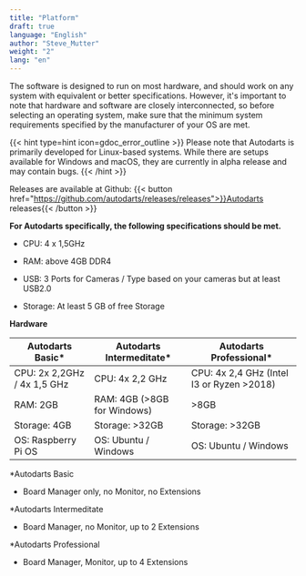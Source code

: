 ```yaml
---
title: "Platform"
draft: true
language: "English"
author: "Steve_Mutter"
weight: "2"
lang: "en"
---
```



[comment]: <> (Fact Check)


The software is designed to run on most hardware, and should work on any system with equivalent or better specifications. 
However, it's important to note that hardware and software are closely interconnected, so before selecting an operating system, 
make sure that the minimum system requirements specified by the manufacturer of your OS are met. 

{{< hint type=hint icon=gdoc_error_outline >}}
Please note that Autodarts is primarily developed for Linux-based systems. While there are setups available for Windows and macOS, they are currently in alpha release and may contain bugs.
{{< /hint >}}

Releases are available at Github:
{{< button href="https://github.com/autodarts/releases/releases">}}Autodarts releases{{< /button >}}

**For Autodarts specifically, the following specifications should be met.**

+ CPU: 4 x 1,5GHz

+ RAM: above 4GB DDR4

+ USB: 3 Ports for Cameras / Type based on your cameras but at least USB2.0

+ Storage: At least 5 GB of free Storage

**Hardware**

| Autodarts Basic* | Autodarts Intermeditate* | Autodarts Professional*
| --- | --- | --- |
| CPU: 2x 2,2GHz / 4x 1,5 GHz | CPU: 4x 2,2 GHz | CPU: 4x 2,4 GHz (Intel I3 or Ryzen >2018)
| RAM: 2GB | RAM: 4GB (>8GB for Windows) | >8GB
| Storage: 4GB | Storage: >32GB | Storage: >32GB
| OS: Raspberry Pi OS | OS: Ubuntu / Windows | OS: Ubuntu / Windows

*Autodarts Basic
+ Board Manager only, no Monitor, no Extensions

*Autodarts Intermeditate
+ Board Manager, no Monitor, up to 2 Extensions

*Autodarts Professional
+ Board Manager, Monitor, up to 4 Extensions

